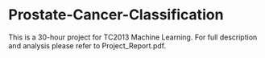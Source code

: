 # Prostate-Cancer-Classification

This is a 30-hour project for TC2013 Machine Learning. For full description and analysis please refer to Project_Report.pdf.
